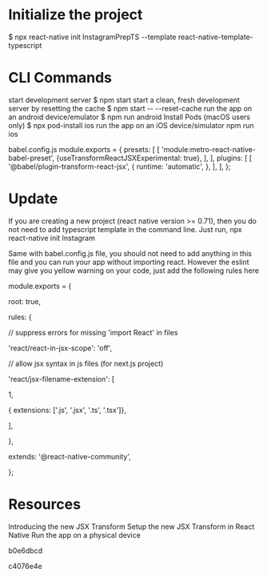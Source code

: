 # Initialize the project
$ npx react-native init InstagramPrepTS --template react-native-template-typescript

# CLI Commands
start development server
$ npm start
start a clean, fresh development server by resetting the cache
$ npm start -- --reset-cache
run the app on an android device/emulator
$ npm run android
Install Pods (macOS users only)
$ npx pod-install ios 
run the app on an iOS device/simulator
npm run ios
 

babel.config.js
module.exports = {
 presets: [
   [
     'module:metro-react-native-babel-preset',
     {useTransformReactJSXExperimental: true},
   ],
 ],
 plugins: [
   [
     '@babel/plugin-transform-react-jsx',
     {
       runtime: 'automatic',
     },
   ],
 ],
};
 

# Update
If you are creating a new project (react native version >= 0.71),  then you do not need to add typescript template in the command line. Just run, npx react-native init Instagram

 

Same with babel.config.js file, you should not need to add anything in this file and you can run your app without importing react. However the eslint may give you yellow warning on your code, just add the following rules here

 

module.exports = {

  root: true,

  rules: {

  // suppress errors for missing 'import React' in files

  'react/react-in-jsx-scope': 'off',

  // allow jsx syntax in js files (for next.js project)

  'react/jsx-filename-extension': [

  1,

 { extensions: ['.js', '.jsx', '.ts', '.tsx']},

 ], 

 },

  extends: '@react-native-community',

};

# Resources
Introducing the new JSX Transform
Setup the new JSX Transform in React Native
Run the app on a physical device



b0e6dbcd

c4076e4e